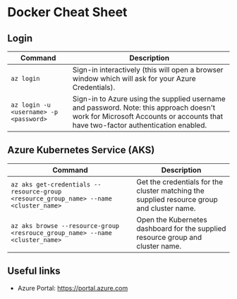 # Docker Cheat Sheet

## Login

| Command | Description |
| ------- | ----------- |
| `az login` | Sign-in interactively (this will open a browser window which will ask for your Azure Credentials). |
| `az login -u <username> -p <password>` | Sign-in to Azure using the supplied username and password. Note: this approach doesn't work for Microsoft Accounts or accounts that have two-factor authentication enabled. |

## Azure Kubernetes Service (AKS)

| Command | Description |
| ------- | ----------- |
| `az aks get-credentials --resource-group <resource_group_name> --name <cluster_name>` | Get the credentials for the cluster matching the  supplied resource group and cluster name. |
| `az aks browse --resource-group <resrouce_group_name> --name <cluster_name>` | Open the Kubernetes dashboard for the supplied resource group and cluster name. |

## Useful links

- Azure Portal: https://portal.azure.com
